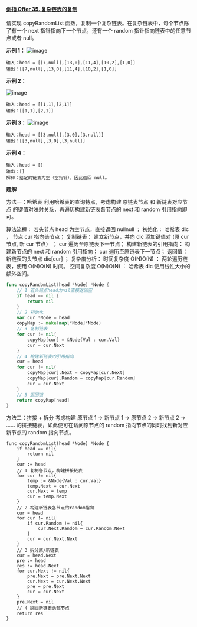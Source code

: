 #### [剑指 Offer 35. 复杂链表的复制](https://leetcode.cn/problems/fu-za-lian-biao-de-fu-zhi-lcof/)

请实现 copyRandomList 函数，复制一个复杂链表。在复杂链表中，每个节点除了有一个 next 指针指向下一个节点，还有一个 random 指针指向链表中的任意节点或者 null。

**示例 1：**
![image](https://user-images.githubusercontent.com/107392125/193871035-1e71ecc5-01ba-48be-8dc1-29c6ef23d87e.png)

```
输入：head = [[7,null],[13,0],[11,4],[10,2],[1,0]]
输出：[[7,null],[13,0],[11,4],[10,2],[1,0]]
```

**示例 2：**

![image](https://user-images.githubusercontent.com/107392125/193871103-339c45ec-a085-4589-9b65-7f0e6e0a25ce.png)
```
输入：head = [[1,1],[2,1]]
输出：[[1,1],[2,1]]
```

**示例 3：**
![image](https://user-images.githubusercontent.com/107392125/193871162-43ed2df3-ceb5-486f-898d-dcbd2467e1b7.png)
```
输入：head = [[3,null],[3,0],[3,null]]
输出：[[3,null],[3,0],[3,null]]
```

**示例 4：**

```
输入：head = []
输出：[]
解释：给定的链表为空（空指针），因此返回 null。
```



**题解**

方法一：哈希表
利用哈希表的查询特点，考虑构建 原链表节点 和 新链表对应节点 的键值对映射关系，再遍历构建新链表各节点的 next 和 random 引用指向即可。

算法流程：
若头节点 head 为空节点，直接返回 nullnull ；
初始化： 哈希表 dic ， 节点 cur 指向头节点；
复制链表：
建立新节点，并向 dic 添加键值对 (原 cur 节点, 新 cur 节点） ；
cur 遍历至原链表下一节点；
构建新链表的引用指向：
构建新节点的 next 和 random 引用指向；
cur 遍历至原链表下一节点；
返回值： 新链表的头节点 dic[cur] ；
复杂度分析：
时间复杂度 O(N)O(N) ： 两轮遍历链表，使用 O(N)O(N) 时间。
空间复杂度 O(N)O(N) ： 哈希表 dic 使用线性大小的额外空间。

```go
func copyRandomList(head *Node) *Node {
    // 1 若头结点head为nil直接返回空
    if head == nil {
        return nil
    }
    // 2 初始化
    var cur *Node = head
    copyMap := make(map[*Node]*Node)
    // 3 复制链表
    for cur != nil{
        copyMap[cur] = &Node{Val : cur.Val}
        cur = cur.Next
    }
    // 4 构建新链表的引用指向
    cur = head
    for cur != nil{
        copyMap[cur].Next = copyMap[cur.Next]
        copyMap[cur].Random = copyMap[cur.Random]
        cur = cur.Next
    }
    // 5 返回值
    return copyMap[head]
}
```



方法二：拼接 + 拆分
考虑构建 原节点 1 -> 新节点 1 -> 原节点 2 -> 新节点 2 -> …… 的拼接链表，如此便可在访问原节点的 random 指向节点的同时找到新对应新节点的 random 指向节点。

```golang
func copyRandomList(head *Node) *Node {
    if head == nil{
        return nil
    }
    cur := head
    // 1 复制各节点，构建拼接链表
    for cur != nil{
        temp := &Node{Val : cur.Val}
        temp.Next = cur.Next
        cur.Next = temp
        cur = temp.Next
    }
    // 2 构建新链表各节点的random指向
    cur = head
    for cur != nil{
        if cur.Random != nil{
            cur.Next.Random = cur.Random.Next
        }
        cur = cur.Next.Next
    }
    // 3 拆分原/新链表
    cur = head.Next
    pre := head
    res := head.Next
    for cur.Next != nil{
        pre.Next = pre.Next.Next
        cur.Next = cur.Next.Next
        pre = pre.Next
        cur = cur.Next 
    }
    pre.Next = nil
    // 4 返回新链表头部节点
    return res
}
```


